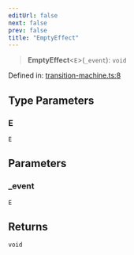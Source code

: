 ```yaml
---
editUrl: false
next: false
prev: false
title: "EmptyEffect"
---
```


> **EmptyEffect**\<`E`\>(`_event`): `void`

Defined in: [transition-machine.ts:8](https://github.com/WinstonFassett/matchina/blob/2d22b2187dda803854f54b63fe09d04bd833387d/src/transition-machine.ts#L8)

## Type Parameters

### E

`E`

## Parameters

### \_event

`E`

## Returns

`void`
